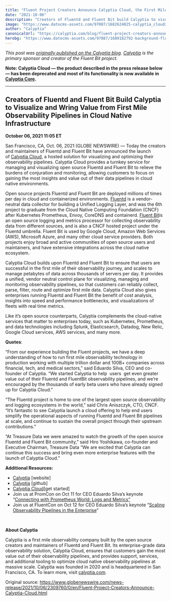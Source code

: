 ```yaml
---
title: "Fluent Project Creators Announce Calyptia Cloud, the First Mile Data Observability Platform for Enterprises"
date: "2021-10-06"
description: "Creators of Fluentd and Fluent Bit build Calyptia to visualize and wring value from First Mile Observability pipelines in the cloud"
image: "https://www.datocms-assets.com/97087/1682624025-calyptia_cloud2021-1.webp?auto=format&fit=max&w=1200"
author: "Calyptia"
canonicalUrl: "https://calyptia.com/blog/fluent-project-creators-announce-calyptia-cloud-the-first-mile-data-observability-platform-for-enterprises"
herobg: "https://www.datocms-assets.com/97087/1689182792-background-fluent-bit.png"
---
```

*This post was [originally published on the Calyptia blog](https://calyptia.com/blog/fluent-project-creators-announce-calyptia-cloud-the-first-mile-data-observability-platform-for-enterprises). [Calyptia](https://calyptia.com) is the primary sponsor and creator of the Fluent Bit project.*

**Note: Calyptia Cloud — the product described in the press release below — has been deprecated and most of its functionality is now available in** [**Calyptia Core**](https://calyptia.com/products/calyptia-core)**.**



---

## Creators of Fluentd and Fluent Bit Build Calyptia to Visualize and Wring Value from First Mile Observability Pipelines in Cloud Native Infrastructure

**October 06, 2021 11:05 ET**

San Francisco, CA, Oct. 06, 2021 (GLOBE NEWSWIRE) — Today the creators and maintainers of Fluentd and Fluent Bit have announced the launch of [Calyptia Cloud](https://www.globenewswire.com/Tracker?data=aYL4yro_2nIgyZhtOddnXy6ByPYlIodK4pkKyYuEkGpQvzmqYcKz7FTXZUzHZfIWxZqAcVRgMSGtxfVMH-Zs1A== "Calyptia Cloud"), a hosted solution for visualizing and optimizing their observability pipelines. Calyptia Cloud provides a turnkey service for managing and visualizing open source Fluentd and Fluent Bit to relieve the burdens of conjuration and monitoring, allowing customers to focus on gaining the most insights and value out of their data pipelines in cloud native environments.

Open source projects Fluentd and Fluent Bit are deployed millions of times per day in cloud and containerized environments. [Fluentd](https://www.globenewswire.com/Tracker?data=pd0PDtfMr3DzKLbcUeRJA3Gn-PqHXLaOBb8WXpducnd6gvPNLICQHeRRpXHWZ5-dfkQ-wyLmMGUh0KJxOISp5g== "Fluentd") is a vendor-neutral data collector for building a Unified Logging Layer, and was the 6th project to graduate from the Cloud Native Computing Foundation (CNCF) after Kubernetes Prometheus, Envoy, CoreDNS and containerd. [Fluent Bit](https://www.globenewswire.com/Tracker?data=pd0PDtfMr3DzKLbcUeRJAxvF5d5I0jCND0z2TSmKTrkhr9BJ8WjANhtkhhJA_ToOXFSCg6hh2xY208oohWvHmQ== "Fluent Bit")is an open source logging and metrics processor for collecting observability data from different sources, and is also a CNCF hosted project under the Fluentd umbrella. Fluent Bit is used by Google Cloud, Amazon Web Services (AWS), Microsoft Azure, and many other cloud service providers. Both projects enjoy broad and active communities of open source users and maintainers, and have extensive integrations across the cloud native ecosystem.

Calyptia Cloud builds upon Fluentd and Fluent Bit to ensure that users are successful in the first mile of their observability journey, and scales to manage petabytes of data across thousands of servers per day. It provides a unified, vendor neutral control plane for visualizing, managing and monitoring observability pipelines, so that customers can reliably collect, parse, filter, route and optimize first mile data. Calyptia Cloud also gives enterprises running Fluentd and Fluent Bit the benefit of cost analysis, insights into speed and performance bottlenecks, and visualizations of fleets with real time metrics.

Like it’s open source counterparts, Calyptia complements the cloud-native services that matter to enterprises today, such as Kubernetes, Prometheus, and data technologies including Splunk, Elasticsearch, Datadog, New Relic, Google Cloud services, AWS services, and many more.

**Quotes**:

“From our experience building the Fluent projects, we have a deep understanding of how to run first mile observability technology in production working with multiple trillion dollar and 100B+ companies across financial, tech, and medical sectors,” said Eduardo Silva, CEO and co-founder of Calyptia. “We started Calyptia to help  users  get even greater value out of their Fluentd and FluentBit observability pipelines, and we’re encouraged by the thousands of early beta users who have already signed up for Calyptia Cloud.”

“The Fluentd project is home to one of the largest open source observability and logging ecosystems in the world,” said Chris Aniszczyk, CTO, CNCF. “It’s fantastic to see Calyptia launch a cloud offering to help end users simplify the operational aspects of running Fluentd and Fluent Bit pipelines at scale, and continue to sustain the overall project through their upstream contributions.”

“At Treasure Data we were amazed to watch the growth of the open source Fluentd and Fluent Bit community,” said Hiro Yoshikawa, co-founder and Executive Chairman, Treasure Data “We are excited that Calyptia can continue this success and bring even more enterprise features with the launch of Calyptia Cloud.”

**Additional Resources:**

* [Calyptia](https://www.globenewswire.com/Tracker?data=YqUUkrgfPxx7Ri12KBUrHkR2h4JszO0HOl4n2klOgkSpgw3b_iZsBnCH5PjlEZFc "Calyptia") [website]
* [Calyptia](https://www.globenewswire.com/Tracker?data=YqUUkrgfPxx7Ri12KBUrHnjg4nNRmv2Kha6xaY_Vx3BHR6_QuwgXJNft1RCfbdVXcGJ1q7jMnVDFcS4H-x9TsQ== "Calyptia") [github]
* [Calyptia Cloud](https://www.globenewswire.com/Tracker?data=YqUUkrgfPxx7Ri12KBUrHk_Z2WriHuKyJ04_viBXeB0QD3GnxUZAWaBYmuXzZWjTRdN2N1ajT19NNPAZ4dp-rQ== "Calyptia Cloud")[get started]
* Join us at PromCon on Oct 11 for CEO Eduardo Silva’s keynote “[Connecting with Prometheus World: Logs and Metrics”](https://www.globenewswire.com/Tracker?data=JIfQoNlb6ZTdAC3Rc66argVB5fZQ9ed_2rOVoBBvGmozIgqoqaQfS7gYcleavBzK-xtv3CSDuRmxKD0H-2iE2Z3e-ZGoXHIKEyBsiAP2olmeefpOo87gPlOkXubC0R0erl5KyJM4RDRRuRPEsJsTtA== "Connecting with Prometheus World: Logs and Metrics” ")
* Join us at FluentCon on Oct 12 for CEO Eduardo Silva’s keynote “[Scaling Observability Pipelines in the Enterprise](https://www.globenewswire.com/Tracker?data=C8Koqeo0dU4OqXHXkf6d6qBDxoTVjKEQ7pb3o8RLn6FefVVZB9hM8Qgm_NA7SCetGGAMJG47cBrqKhdBz6pHy_Y8WyrR8TRSG4HfGNrdTL8e7MvHENworP0nepI6urlf "Scaling Observability Pipelines in the Enterprise")”

 

**About Calyptia**

Calyptia is a first mile observability company built by the open source creators and maintainers of Fluentd and Fluent Bit. Its enterprise-grade data observability solution, Calyptia Cloud, ensures that customers gain the most value out of their observability pipelines, and provides support, services, and additional tooling to optimize cloud native observability pipelines at massive scale. Calyptia was founded in 2020 and is headquartered in San Francisco, CA. To learn more, visit [calyptia.com](https://www.globenewswire.com/Tracker?data=SyB2YU3yJ2XEaCyCEJ76BsX38BbYHeMT5A4vBA4Fm8PcbBuBmgxfzeIxdCdouDVetexNaZsP1Gt_4GKGZudusA== "www.calyptia.com").

Original source: <https://www.globenewswire.com/news-release/2021/10/06/2309760/0/en/Fluent-Project-Creators-Announce-Calyptia-Cloud.html>

